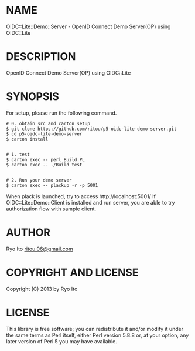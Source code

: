# NAME

OIDC::Lite::Demo::Server - OpenID Connect Demo Server(OP) using OIDC::Lite

# DESCRIPTION

OpenID Connect Demo Server(OP) using OIDC::Lite

# SYNOPSIS

For setup, please run the following command.

    # 0. obtain src and carton setup
    $ git clone https://github.com/ritou/p5-oidc-lite-demo-server.git
    $ cd p5-oidc-lite-demo-server
    $ carton install
    

    # 1. test
    $ carton exec -- perl Build.PL
    $ carton exec -- ./Build test
    

    # 2. Run your demo server
    $ carton exec -- plackup -r -p 5001

When plack is launched, try to access http://localhost:5001/
If OIDC::Lite::Demo::Client is installed and run server, 
you are able to try authorization flow with sample client.

# AUTHOR

Ryo Ito <ritou.06@gmail.com>

# COPYRIGHT AND LICENSE

Copyright (C) 2013 by Ryo Ito

# LICENSE

This library is free software; you can redistribute it and/or modify
it under the same terms as Perl itself, either Perl version 5.8.8 or,
at your option, any later version of Perl 5 you may have available.
